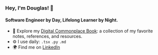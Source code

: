 ### Hey, I'm Douglas! 👋

#### Software Engineer by Day, Lifelong Learner by Night.

- 📘 Explore my [Digital Commonplace Book](https://github.com/dougirrazabal/docs): a collection of my favorite notes, references, and resources.
- ⚙️ I use daily: `.tsx` `.py` `.md`
- 🌍 Find me on <a rel="me" href="https://www.linkedin.com/in/douglasirrazabal">LinkedIn</a>
